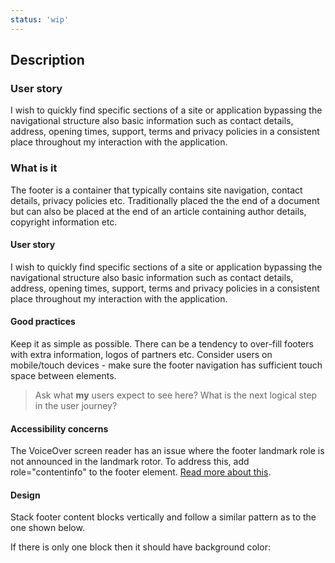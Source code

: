 ```yaml
---
status: 'wip'
---
```


## Description

### User story

I wish to quickly find specific sections of a site or application bypassing the navigational structure also basic information such as contact details, address, opening times, support, terms and privacy policies in a consistent place throughout my interaction with the application.

### What is it

The footer is a container that typically contains site navigation, contact details, privacy policies etc.
Traditionally placed the the end of a document but can also be placed at the end of an article containing author details, copyright information etc.

#### User story

I wish to quickly find specific sections of a site or application bypassing the navigational structure also basic information such as contact details, address, opening times, support, terms and privacy policies in a consistent place throughout my interaction with the application.

#### Good practices

Keep it as simple as possible. There can be a tendency to over-fill footers with extra information, logos of partners etc.
Consider users on mobile/touch devices - make sure the footer navigation has sufficient touch space between elements.

> Ask what **my** users expect to see here?
> What is the next logical step in the user journey?

#### Accessibility concerns

The VoiceOver screen reader has an issue where the footer landmark role is not announced in the landmark rotor. To address this, add role="contentinfo" to the footer element. [Read more about this](https://developer.mozilla.org/en-US/docs/Web/HTML/Element/footer).

#### Design

Stack footer content blocks vertically and follow a similar pattern as to the one shown below.

If there is only one block then it should have background color:
